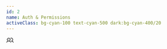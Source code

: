 ```yaml
---
id: 2
name: Auth & Permissions
activeClass: bg-cyan-100 text-cyan-500 dark:bg-cyan-400/20
---
```


<svg xmlns="http://www.w3.org/2000/svg" width="20" height="20" viewBox="0 0 256 256"><g fill="currentColor"><path d="M136 108a52 52 0 1 1-52-52a52 52 0 0 1 52 52Z" opacity=".2"/><path d="M117.25 157.92a60 60 0 1 0-66.5 0a95.83 95.83 0 0 0-47.22 37.71a8 8 0 1 0 13.4 8.74a80 80 0 0 1 134.14 0a8 8 0 0 0 13.4-8.74a95.83 95.83 0 0 0-47.22-37.71ZM40 108a44 44 0 1 1 44 44a44.05 44.05 0 0 1-44-44Zm210.14 98.7a8 8 0 0 1-11.07-2.33A79.83 79.83 0 0 0 172 168a8 8 0 0 1 0-16a44 44 0 1 0-16.34-84.87a8 8 0 1 1-5.94-14.85a60 60 0 0 1 55.53 105.64a95.83 95.83 0 0 1 47.22 37.71a8 8 0 0 1-2.33 11.07Z"/></g></svg>
